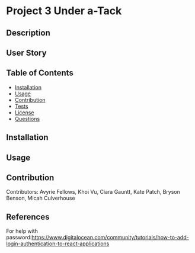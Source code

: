 # Project 3 Under a-Tack

## Description


## User Story


## Table of Contents
- [Installation](#installation)
- [Usage](#usage)
- [Contribution](#contribution)
- [Tests](#tests)
- [License](#license)
- [Questions](#questions)

## Installation


## Usage


## Contribution

Contributors: Avyrie Fellows, Khoi Vu, Ciara Gauntt, Kate Patch, Bryson Benson, Micah Culverhouse

## References 
For help with password:https://www.digitalocean.com/community/tutorials/how-to-add-login-authentication-to-react-applications